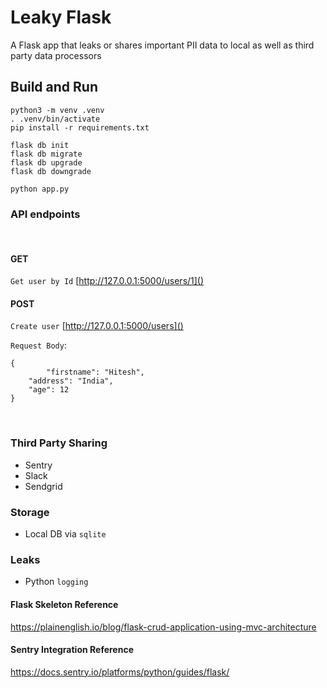 # Leaky Flask

A Flask app that leaks or shares important PII data to local as well as third party data processors

## Build and Run

```
python3 -m venv .venv
. .venv/bin/activate
pip install -r requirements.txt

flask db init 
flask db migrate 
flask db upgrade 
flask db downgrade 

python app.py
```

### API endpoints
<br/>

#### GET
`Get user by Id` [http://127.0.0.1:5000/users/1]() 
<br/>

#### POST
`Create user` [http://127.0.0.1:5000/users]() 

`Request Body`:

```
{
        "firstname": "Hitesh",
	"address": "India",
	"age": 12
}
```

<br/>


### Third Party Sharing
 - Sentry
 - Slack
 - Sendgrid

### Storage
 - Local DB via `sqlite`

### Leaks
 - Python `logging`

#### Flask Skeleton Reference
https://plainenglish.io/blog/flask-crud-application-using-mvc-architecture

#### Sentry Integration Reference
https://docs.sentry.io/platforms/python/guides/flask/